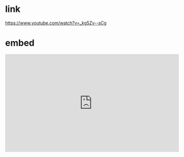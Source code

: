 # link

https://www.youtube.com/watch?v=_kg5Zy--sCg

# embed

<iframe width="560" height="315" src="https://www.youtube.com/embed/_kg5Zy--sCg?si=9ckDo_bMhFLJu7jg" title="YouTube video player" frameborder="0" allow="accelerometer; autoplay; clipboard-write; encrypted-media; gyroscope; picture-in-picture; web-share" referrerpolicy="strict-origin-when-cross-origin" allowfullscreen></iframe>
